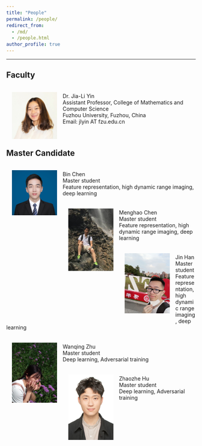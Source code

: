 ```yaml
---
title: "People"
permalink: /people/
redirect_from: 
  - /md/
  - /people.html
author_profile: true
---
```

---

Faculty
-----

<img src='/images/Yin.JPG' width="120" style="float: left; margin: 15px">
<br>
Dr. Jia-Li Yin <br>
Assistant Professor, College of Mathematics and Computer Science <br>
Fuzhou University, Fuzhou, China <br>
Email: jlyin AT fzu.edu.cn
<br>
<br>
<br>

Master Candidate
-----

<img src='/images/chen_bin.jpg' width="120" style="float: left; margin: 15px">
<br>
Bin Chen <br>
Master student <br>
Feature representation, high dynamic range imaging, deep learning  
<br>
<br>
<img src='/images/menghao_chen-1.jpg' width="120" style="float: left; margin: 15px">
<br>
Menghao Chen <br>
Master student <br>
Feature representation, high dynamic range imaging, deep learning    
<br>  
<br>  
<img src='/images/han_jin.jpg' width="120" style="float: left; margin: 15px">
<br>
Jin Han <br>
Master student <br>
Feature representation, high dynamic range imaging, deep learning    
<br>  
<br>  
<img src='/images/zhu_wanqing.jpg' width="120" style="float: left; margin: 15px">
<br>
Wanqing Zhu <br>
Master student <br>
Deep learning, Adversarial training  
<br>  
<br>

<img src='/images/hu_zhaozhe.jpg' width="120" style="float: left; margin: 15px">
<br>
Zhaozhe Hu <br>
Master student <br>
Deep learning, Adversarial training  
<br>
<br>
<br>


